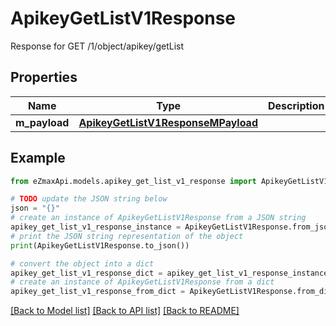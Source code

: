 # ApikeyGetListV1Response

Response for GET /1/object/apikey/getList

## Properties

Name | Type | Description | Notes
------------ | ------------- | ------------- | -------------
**m_payload** | [**ApikeyGetListV1ResponseMPayload**](ApikeyGetListV1ResponseMPayload.md) |  | 

## Example

```python
from eZmaxApi.models.apikey_get_list_v1_response import ApikeyGetListV1Response

# TODO update the JSON string below
json = "{}"
# create an instance of ApikeyGetListV1Response from a JSON string
apikey_get_list_v1_response_instance = ApikeyGetListV1Response.from_json(json)
# print the JSON string representation of the object
print(ApikeyGetListV1Response.to_json())

# convert the object into a dict
apikey_get_list_v1_response_dict = apikey_get_list_v1_response_instance.to_dict()
# create an instance of ApikeyGetListV1Response from a dict
apikey_get_list_v1_response_from_dict = ApikeyGetListV1Response.from_dict(apikey_get_list_v1_response_dict)
```
[[Back to Model list]](../README.md#documentation-for-models) [[Back to API list]](../README.md#documentation-for-api-endpoints) [[Back to README]](../README.md)


